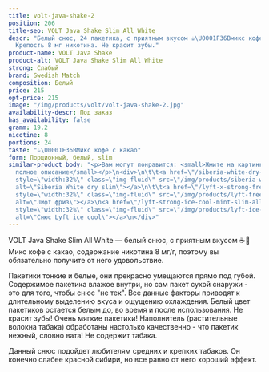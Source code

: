 ```yaml
---
title: volt-java-shake-2
position: 206
title-seo: VOLT Java Shake Slim All White
descr: "Белый снюс, 24 пакетика, с приятным вкусом ☕️\U0001F36Bмикс кофе с какао.
  Крепость 8 мг никотина. Не красит зубы."
product-name: VOLT Java Shake
product-alt: VOLT Java Shake Slim All White
strong: Слабый
brand: Swedish Match
composition: Белый
price: 215
opt-price: 215
image: "/img/products/volt/volt-java-shake-2.jpg"
availability-descr: Под заказ
has_availability: false
gramm: 19.2
nicotine: 8
portions: 24
taste: "☕️\U0001F36BМикс кофе с какао"
form: Порционный, белый, slim
similar-product_body: "<p>Вам могут понравится: <small>Жмите на картинки и читайте
  полное описание</small></p>\n<div>\n\t\t<a href=\"/siberia-white-dry-slim\"><img
  style=\"width:32%\" class=\"img-fluid\" src=\"/img/products/siberia-white-dry-slim/siberia-open-and-cryo.jpg\"
  alt=\"Siberia White dry slim\"></a>\n\t\t<a href=\"/lyft-x-strong-freeze-slim-white\"><img
  style=\"width:32%\" class=\"img-fluid\" src=\"/img/products/lyft-freeze/lyft-freeze-open.jpg\"
  alt=\"Лифт фриз\"></a>\n<a href=\"/lyft-strong-ice-cool-mint-slim-all-white\"><img
  style=\"width:32%\" class=\"img-fluid\" src=\"/img/products/lyft-ice-cool-mint/snus-lyft-ice-cool-mint.jpg\"
  alt=\"Снюс Lyft ice cool\"></a>\n</div>"
---
```


VOLT Java Shake Slim All White — белый снюс, с приятным вкусом ☕️🍫Микс кофе с какао,
содержание никотина 8 мг/г, поэтому вы обязательно получите от него удовольствие.

Пакетики тонкие и белые, они прекрасно умещаются прямо под губой. Содержимое пакетика влажое внутри, но сам пакет сухой снаружи - это для того, чтобы снюс "не тек". Все данные факторы приводят к длительному выделению вкуса и ощущению охлаждения. Белый цвет пакетиков остается белым до, во время и после использования. Не красит зубы! Очень мягкие пакетики! Наполнитель (растительные волокна табака) обработаны настолько качественно - что пакетик нежный, словно вата! Не содержит табака.

Данный снюс подойдет любителям средних и крепких табаков. Он конечно слабее красной сибири, но все равно от него хороший эффект.